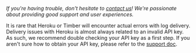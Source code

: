 *If you're having trouble, don't hesitate to [contact us](mailto:support@timber.io)! We're passionate about providing good support and user experiences.*

It is rare that Heroku or Timber will encounter actual errors with log delivery. Delivery issues with Heroku is almost always related to an invalid API key. As such, we recommend double checking your API key as a first step. If you aren't sure how to obtain your API key, please refer to the [support doc](/app/applications/obtaining-your-api-key).
